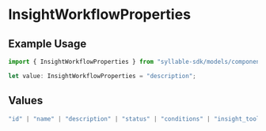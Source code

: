 # InsightWorkflowProperties

## Example Usage

```typescript
import { InsightWorkflowProperties } from "syllable-sdk/models/components";

let value: InsightWorkflowProperties = "description";
```

## Values

```typescript
"id" | "name" | "description" | "status" | "conditions" | "insight_tool_ids" | "updated_at"
```